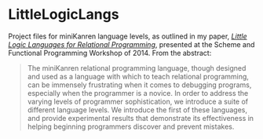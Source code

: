 LittleLogicLangs
================

Project files for miniKanren language levels, as outlined in my paper, _[Little Logic Languages for Relational Programming](http://www.schemeworkshop.org/2014/IndianaCSTR718.pdf
)_, presented at the Scheme and Functional Programming Workshop of 2014. From the abstract:

> The miniKanren relational programming language, though designed and used as a
> language with which to teach relational programming, can be immensely
> frustrating when it comes to debugging programs, especially when the
> programmer is a novice. In order to address the varying levels of programmer
> sophistication, we introduce a suite of different language levels. We
> introduce the first of these languages, and provide experimental results that
> demonstrate its effectiveness in helping beginning programmers discover and
> prevent mistakes.
